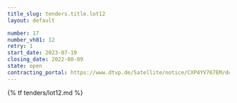 ```yaml
---
title_slug: tenders.title.lot12
layout: default

number: 17
number_vh81: 12
retry: 1
start_date: 2023-07-19
closing_date: 2022-08-09
state: open
contracting_portal: https://www.dtvp.de/Satellite/notice/CXP4YV767EM/documents
---
```


{% tf tenders/lot12.md %}
